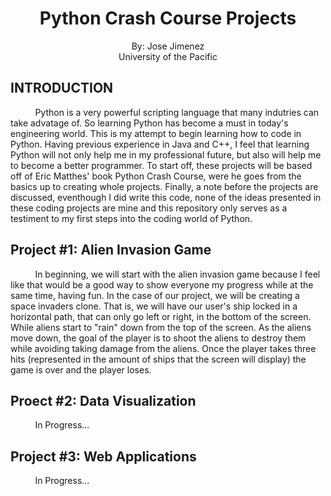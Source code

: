 # <center>Python Crash Course Projects</center>


<center>By: Jose Jimenez</center>
<center>University of the Pacific</center>

## INTRODUCTION
&nbsp;&nbsp;&nbsp;&nbsp;&nbsp;&nbsp;&nbsp;&nbsp;&nbsp;
Python is a very powerful scripting language that many indutries can take advatage of. So learning Python has become a must in today's engineering world. This is my attempt to begin learning how to code in Python. Having previous experience in Java and C++, I feel that learning Python will not only help me in my professional future, but also will help me to become a better programmer. To start off, these projects will be based off of Eric Matthes' book Python Crash Course, were he goes from the basics up to creating whole projects. Finally, a note before the projects are discussed, eventhough I did write this code, none of the ideas presented in these coding projects are mine and this repository only serves as a testiment to my first steps into the coding world of Python.

## Project #1: Alien Invasion Game
&nbsp;&nbsp;&nbsp;&nbsp;&nbsp;&nbsp;&nbsp;&nbsp;&nbsp;
In beginning, we will start with the alien invasion game because I feel like that would be a good way to show everyone my progress while at the same time, having fun. In the case of our project, we will be creating a space invaders clone. That is, we will have our user's ship locked in a horizontal path, that can only go left or right, in the bottom of the screen. While aliens start to "rain" down from the top of the screen. As the aliens move down, the goal of the player is to shoot the aliens to destroy them while avoiding taking damage from the aliens. Once the player takes three hits (represented in the amount of ships that the screen will display) the game is over and the player loses.

## Proect #2: Data Visualization
&nbsp;&nbsp;&nbsp;&nbsp;&nbsp;&nbsp;&nbsp;&nbsp;&nbsp;
In Progress...

## Project #3: Web Applications
&nbsp;&nbsp;&nbsp;&nbsp;&nbsp;&nbsp;&nbsp;&nbsp;&nbsp;
In Progress...